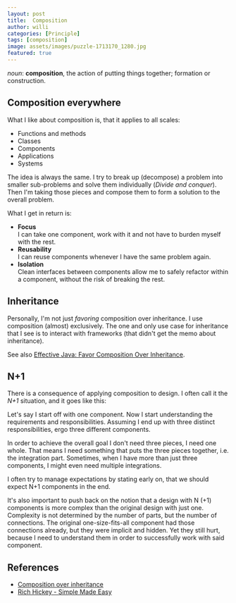```yaml
---
layout: post
title:  Composition
author: willi
categories: [Principle]
tags: [composition]
image: assets/images/puzzle-1713170_1280.jpg
featured: true
---
```


*noun*: **composition**, the action of putting things together; formation or construction.

## Composition everywhere

What I like about composition is, that it applies to all scales:

 * Functions and methods
 * Classes
 * Components
 * Applications
 * Systems

The idea is always the same.
I try to break up (decompose) a problem into smaller sub-problems and solve them individually (*Divide and conquer*).
Then I'm taking those pieces and compose them to form a solution to the overall problem.

What I get in return is:

 * **Focus**  
   I can take one component, work with it and not have to burden myself with the rest.
 * **Reusability**  
   I can reuse components whenever I have the same problem again.
 * **Isolation**  
   Clean interfaces between components allow me to safely refactor within a component, without the risk of breaking the rest.

## Inheritance

Personally, I'm not just *favoring* composition over inheritance.
I use composition (almost) exclusively.
The one and only use case for inheritance that I see is to interact with frameworks (that didn't get the memo about inheritance).

See also [Effective Java: Favor Composition Over Inheritance](https://dev.to/kylec32/effective-java-tuesday-favor-composition-over-inheritance-4ph5).

## N+1

There is a consequence of applying composition to design.
I often call it the *N+1* situation, and it goes like this:

Let's say I start off with one component.
Now I start understanding the requirements and responsibilities.
Assuming I end up with three distinct responsibilities, ergo three different components.

In order to achieve the overall goal I don't need three pieces, I need one whole.
That means I need something that puts the three pieces together, i.e. the integration part.
Sometimes, when I have more than just three components, I might even need multiple integrations.

I often try to manage expectations by stating early on, that we should expect N+1 components in the end.

It's also important to push back on the notion that a design with N (+1) components is more complex than the original design with just one.
Complexity is not determined by the number of parts, but the number of connections.
The original one-size-fits-all component had those connections already, but they were implicit and hidden.
Yet they still hurt, because I need to understand them in order to successfully work with said component.

## References

 * [Composition over inheritance](https://en.wikipedia.org/wiki/Composition_over_inheritance)
 * [Rich Hickey - Simple Made Easy](https://www.youtube.com/watch?v=oytL881p-nQ)
